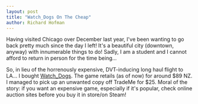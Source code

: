```yaml
---
layout: post
title: "Watch_Dogs On The Cheap"
author: Richard Hofman
---
```


Having visited Chicago over December last year, I've been wanting to go back pretty much since the day I left! It's a beautiful city (downtown, anyway) with innumerable things to do! Sadly, I am a student and I cannot afford to return in person for the time being...

So, in lieu of the horrenously expensive, DVT-inducing long haul flight to LA... I bought [Watch_Dogs](http://www.metacritic.com/game/pc/watch-dogs). The game retails (as of now) for around $89 NZ. I managed to pick up an unwanted copy off TradeMe for $25. Moral of the story: if you want an expensive game, especially if it's popular, check online auction sites before you buy it in store/on Steam!
